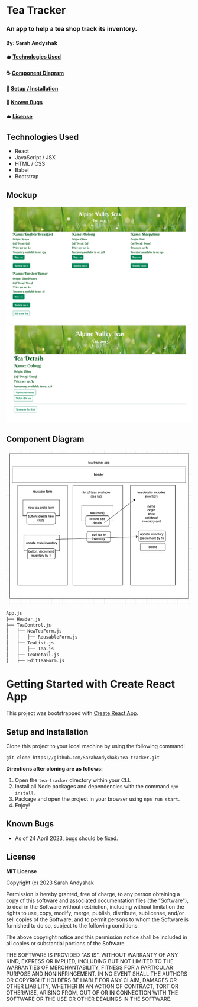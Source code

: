 # Tea Tracker

### An app to help a tea shop track its inventory.

#### By: Sarah Andyshak

#### 🫖 [Technologies Used](#technologies-used)
#### ☕ [Component Diagram](#component-diagram)
#### 🧋 [Setup / Installation](#setup-and-installation)
#### 🍵 [Known Bugs](#known-bugs)
#### 🫖 [License](#license) 

## Technologies Used
* React
* JavaScript / JSX
* HTML / CSS
* Babel
* Bootstrap

## Mockup
![splash page](TeaSplash.png)
![details page](TeaDetails.png)

## Component Diagram
![diagram](tea-diagram.png)

```
App.js
├── Header.js
├── TeaControl.js
│   ├── NewTeaForm.js
│   │   ├── ReusableForm.js
│   ├── TeaList.js   
│   │   ├── Tea.js
│   ├── TeaDetail.js   
│   ├── EditTeaForm.js            
```

# Getting Started with Create React App

This project was bootstrapped with [Create React App](https://github.com/facebook/create-react-app).

## Setup and Installation

Clone this project to your local machine by using the following command:
```
git clone https://github.com/SarahAndyshak/tea-tracker.git
```

**Directions after cloning are as follows:**
1. Open the `tea-tracker` directory within your CLI.
2. Install all Node packages and dependencies with the command `npm install`.
3. Package and open the project in your browser using `npm run start`.
4. Enjoy!

## Known Bugs

* As of 24 April 2023, bugs should be fixed. 

## License

**MIT License**

Copyright (c) 2023 Sarah Andyshak

Permission is hereby granted, free of charge, to any person obtaining a copy
of this software and associated documentation files (the "Software"), to deal
in the Software without restriction, including without limitation the rights
to use, copy, modify, merge, publish, distribute, sublicense, and/or sell
copies of the Software, and to permit persons to whom the Software is
furnished to do so, subject to the following conditions:

The above copyright notice and this permission notice shall be included in all
copies or substantial portions of the Software.

THE SOFTWARE IS PROVIDED "AS IS", WITHOUT WARRANTY OF ANY KIND, EXPRESS OR
IMPLIED, INCLUDING BUT NOT LIMITED TO THE WARRANTIES OF MERCHANTABILITY,
FITNESS FOR A PARTICULAR PURPOSE AND NONINFRINGEMENT. IN NO EVENT SHALL THE
AUTHORS OR COPYRIGHT HOLDERS BE LIABLE FOR ANY CLAIM, DAMAGES OR OTHER
LIABILITY, WHETHER IN AN ACTION OF CONTRACT, TORT OR OTHERWISE, ARISING FROM,
OUT OF OR IN CONNECTION WITH THE SOFTWARE OR THE USE OR OTHER DEALINGS IN THE
SOFTWARE.